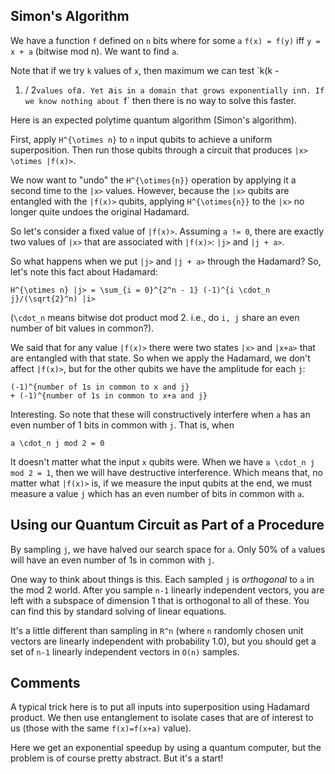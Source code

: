 ## Simon's Algorithm

We have a function `f` defined on `n` bits where for some `a` `f(x) =
f(y)` iff `y = x + a` (bitwise mod n). We want to find `a`.

Note that if we try `k` values of `x`, then maximum we can test `k(k -
1) / 2` values of `a`. Yet `a` is in a domain that grows exponentially
in `n`. If we know nothing about `f` then there is no way to solve
this faster.

Here is an expected polytime quantum algorithm (Simon's algorithm).

First, apply `H^{\otimes n}` to `n` input qubits to achieve a uniform
superposition. Then run those qubits through a circuit that produces
`|x> \otimes |f(x)>`.

We now want to "undo" the `H^{\otimes{n}}` operation by applying it a
second time to the `|x>` values. However, because the `|x>` qubits are
entangled with the `|f(x)>` qubits, applying `H^{\otimes{n}}` to the
`|x>` no longer quite undoes the original Hadamard.

So let's consider a fixed value of `|f(x)>`. Assuming `a != 0`, there
are exactly two values of `|x>` that are associated with `|f(x)>`:
`|j>` and `|j + a>`.

So what happens when we put `|j>` and `|j + a>` through the Hadamard?
So, let's note this fact about Hadamard:

    H^{\otimes n} |j> = \sum_{i = 0}^{2^n - 1} (-1)^{i \cdot_n j}/(\sqrt{2}^n) |i>

(`\cdot_n` means bitwise dot product mod 2. i.e., do `i, j` share an
even number of bit values in common?).

We said that for any value `|f(x)>` there were two states `|x>` and
`|x+a>` that are entangled with that state. So when we apply the
Hadamard, we don't affect `|f(x)>`, but for the other qubits we have
the amplitude for each `j`:

    (-1)^{number of 1s in common to x and j}
    + (-1)^{number of 1s in common to x+a and j}

Interesting. So note that these will constructively interfere when `a`
has an even number of 1 bits in common with `j`. That is, when

    a \cdot_n j mod 2 = 0

It doesn't matter what the input `x` qubits were. When we have `a
\cdot_n j mod 2 = 1`, then we will have destructive
interference. Which means that, no matter what `|f(x)>` is, if we
measure the input qubits at the end, we must measure a value `j` which
has an even number of bits in common with `a`.

## Using our Quantum Circuit as Part of a Procedure

By sampling `j`, we have halved our search space for `a`. Only 50% of
`a` values will have an even number of 1s in common with `j`.

One way to think about things is this. Each sampled `j` is *orthogonal*
to `a` in the mod 2 world. After you sample `n-1` linearly independent
vectors, you are left with a subspace of dimension 1 that is orthogonal
to all of these. You can find this by standard solving of linear
equations.

It's a little different than sampling in `R^n` (where `n` randomly
chosen unit vectors are linearly independent with probability 1.0), but
you should get a set of `n-1` linearly independent vectors in `O(n)`
samples.

## Comments

A typical trick here is to put all inputs into superposition using
Hadamard product. We then use entanglement to isolate cases that are of
interest to us (those with the same `f(x)=f(x+a)` value).

Here we get an exponential speedup by using a quantum computer, but the
problem is of course pretty abstract. But it's a start!
